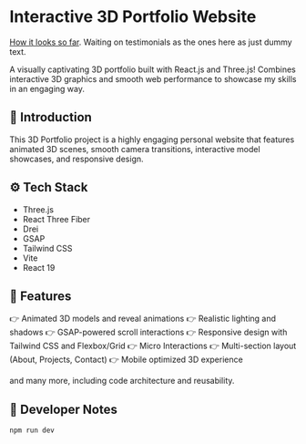 # Interactive 3D Portfolio Website

[How it looks so far](https://new.fivefiftyfive.in). Waiting on testimonials as the ones here as just dummy text.

A visually captivating 3D portfolio built with React.js and Three.js! Combines interactive 3D graphics and smooth web performance to showcase my skills in an engaging way.

## 🤖 Introduction

This 3D Portfolio project is a highly engaging personal website that features animated 3D scenes, smooth camera transitions, interactive model showcases, and responsive design.

## ⚙️ Tech Stack

- Three.js
- React Three Fiber
- Drei
- GSAP
- Tailwind CSS
- Vite
- React 19

## 🔋 Features

👉 Animated 3D models and reveal animations
👉 Realistic lighting and shadows
👉 GSAP-powered scroll interactions
👉 Responsive design with Tailwind CSS and Flexbox/Grid
👉 Micro Interactions
👉 Multi-section layout (About, Projects, Contact)
👉 Mobile optimized 3D experience

and many more, including code architecture and reusability.

## 🤸 Developer Notes

`npm run dev`

